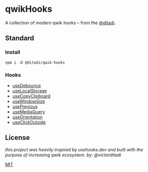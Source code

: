 # qwikHooks 

A collection of modern qwik hooks – from the [@ditadi](https://twitter.com/victorditadi).

## Standard

### Install

`npm i -D @ditadi/qwik-hooks`

### Hooks

- [useDebounce](https://qwikhooks.dev/usedebounce)
- [useLocalStorage](https://qwikhooks.dev/uselocalstorage)
- [useCopyClipboard](https://qwikhooks.dev/usecopytoclipboard)
- [useWindowSize](https://qwikhooks.dev/usewindowsize)
- [usePrevious](https://qwikhooks.dev/useprevious)
- [useMediaQuery](https://qwikhooks.dev/usemediaquery)
- [useOrientation](https://qwikhooks.dev/useOrientation)
- [useClickOutside](https://qwikhooks.dev/useClickOutside)


## License

*this project was heavily inspired by usehooks.dev and built with the purpose of increasing qwik ecosystem. by: @victorditadi*

[MIT](https://choosealicense.com/licenses/mit/)

